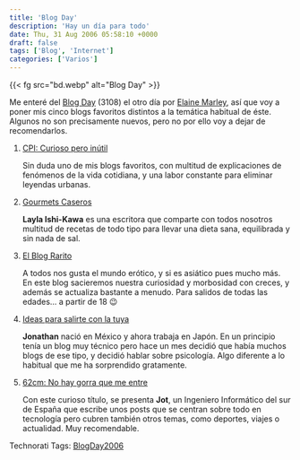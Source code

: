 ```yaml
---
title: 'Blog Day'
description: 'Hay un día para todo'
date: Thu, 31 Aug 2006 05:58:10 +0000
draft: false
tags: ['Blog', 'Internet']
categories: ['Varios']
---
```


{{< fg src="bd.webp" alt="Blog Day" >}}

Me enteré del [Blog Day](http://www.blogday.org/?page_id=7) (3108) el otro día por [Elaine Marley](http://www.elainemarley.com/2006/08/28/blog-day-2006/), así que voy a poner mis cinco blogs favoritos distintos a la temática habitual de éste. Algunos no son precisamente nuevos, pero no por ello voy a dejar de recomendarlos.

1.  [CPI: Curioso pero inútil](http://curiosoperoinutil.com/)
    
    Sin duda uno de mis blogs favoritos, con multitud de explicaciones de fenómenos de la vida cotidiana, y una labor constante para eliminar leyendas urbanas.
    
2.  [Gourmets Caseros](http://caseros.wordpress.com/)
    
    **Layla Ishi-Kawa** es una escritora que comparte con todos nosotros multitud de recetas de todo tipo para llevar una dieta sana, equilibrada y sin nada de sal.
    
3.  [El Blog Rarito](http://blograrito.blogspot.com/)
    
    A todos nos gusta el mundo erótico, y si es asiático pues mucho más. En este blog sacieremos nuestra curiosidad y morbosidad con creces, y además se actualiza bastante a menudo. Para salidos de todas las edades... a partir de 18 :wink:
    
4.  [Ideas para salirte con la tuya](http://www.jonathansosa.com/)
    
    **Jonathan** nació en México y ahora trabaja en Japón. En un principio tenía un blog muy técnico pero hace un mes decidió que había muchos blogs de ese tipo, y decidió hablar sobre psicología. Algo diferente a lo habitual que me ha sorprendido gratamente.
    
5.  [62cm: No hay gorra que me entre](http://62cm.blogspot.com/)
    
    Con este curioso título, se presenta **Jot**, un Ingeniero Informático del sur de España que escribe unos posts que se centran sobre todo en tecnología pero cubren también otros temas, como deportes, viajes o actualidad. Muy recomendable.
    

Technorati Tags: [BlogDay2006](http://technorati.com/tag/BlogDay2006)